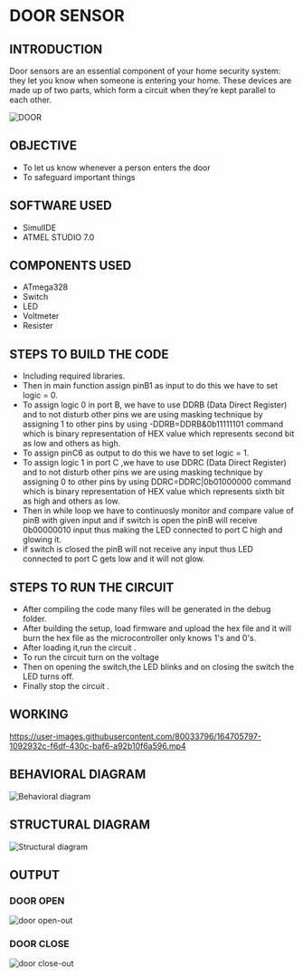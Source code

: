 # DOOR SENSOR

## INTRODUCTION

Door sensors are an essential component of your home security system: they let you know when someone is entering your home. These devices are made up of two parts, which form a circuit when they’re kept parallel to each other.

![DOOR](https://user-images.githubusercontent.com/80033796/164703686-8815a90f-977b-47db-b221-b9b15b206054.jpg)

## OBJECTIVE

* To let us know whenever a person enters the door
* To safeguard important things

## SOFTWARE USED

* SimulIDE
* ATMEL STUDIO 7.0

## COMPONENTS USED

* ATmega328
* Switch
* LED
* Voltmeter
* Resister

## STEPS TO BUILD THE CODE

- Including required libraries.
- Then in main function assign pinB1 as input to do this we have to set logic = 0.
- To assign logic 0 in port B, we have to use DDRB (Data Direct Register) and to not disturb other pins we are using masking technique by assigning 1 to other pins by using -DDRB=DDRB&0b11111101 command which is binary representation of HEX value which represents second bit as low and others as high.
- To assign pinC6 as output to do this we have to set logic = 1.
- To assign logic 1 in port C ,we have to use DDRC (Data Direct Register) and to not disturb other pins we are using masking technique by assigning 0 to other pins by using DDRC=DDRC|0b01000000 command which is binary representation of HEX value which represents sixth bit as high and others as low.
- Then in while loop we have to continuosly monitor and compare value of pinB with given input and if switch is open the pinB will receive 0b00000010 input thus making the LED connected to port C high and glowing it.
- if switch is closed the pinB will not receive any input thus LED connected to port C gets low and it will not glow.

## STEPS TO RUN THE CIRCUIT

- After compiling the code many files will be generated in the debug folder.
- After building the setup, load firmware and upload the hex file and it will burn the hex file as the microcontroller only knows 1's and 0's.
- After loading it,run the circuit .
- To run the circuit turn on the voltage
- Then on opening the switch,the LED blinks and on closing the switch the LED turns off.
- Finally stop the circuit .

## WORKING

https://user-images.githubusercontent.com/80033796/164705797-1092932c-f6df-430c-baf6-a92b10f6a596.mp4

## BEHAVIORAL DIAGRAM

![Behavioral diagram ](https://user-images.githubusercontent.com/80033796/164675157-1f8a6e20-5042-4c0e-b4d4-1df6f00ac6d9.png)

## STRUCTURAL DIAGRAM

![Structural diagram](https://user-images.githubusercontent.com/80033796/164657236-a3ede462-0d96-4a0a-baec-a290d8869764.png)

## OUTPUT

### DOOR OPEN

![door open-out](https://user-images.githubusercontent.com/80033796/164676514-71e4c141-c69f-44dd-88af-d3b536c8e349.png)

### DOOR CLOSE

![door close-out](https://user-images.githubusercontent.com/80033796/164676490-c761e002-9c3f-41bc-af76-2d1046114fa5.png)



